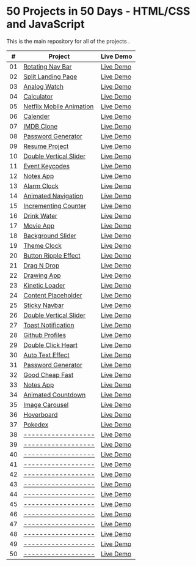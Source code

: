 # 50 Projects in 50 Days - HTML/CSS and JavaScript

This is the main repository for all of the projects .


|  #  | Project                                                                                                                     | Live Demo                                                                         |
| :-: | --------------------------------------------------------------------------------------------------------------------------- | --------------------------------------------------------------------------------- |
| 01  | [Rotating Nav Bar](https://github.com/piyushhawq/-Rotating-Navigation-bar.github.io)                             | [Live Demo](https://piyushhawq.github.io/-Rotating-Navigation-bar.github.io/)               |
| 02  | [Split Landing Page](https://github.com/piyushhawq/Split-Landing-Page.github.io)                               | [Live Demo](https://piyushhawq.github.io/Split-Landing-Page.github.io/)                |
| 03  | [Analog Watch ](https://github.com/piyushhawq/Analog-Clock.github.io)                       | [Live Demo](https://piyushhawq.github.io/Analog-Clock.github.io/) |
| 04  | [Calculator ](https://github.com/piyushhawq/Calculator.github.io)                          | [Live Demo](https://piyushhawq.github.io/Calculator.github.io/)          |
| 05  | [Netflix Mobile Animation](https://github.com/piyushhawq/Netflix-Mobile-Navigation.github.io)                               | [Live Demo](https://piyushhawq.github.io/Netflix-Mobile-Navigation.github.io/)                |
| 06  | [Calender](https://github.com/piyushhawq/Calendar.github.io)                           | [Live Demo](https://piyushhawq.github.io/Calendar.github.io/)              |
| 07  | [IMDB Clone](https://github.com/piyushhawq/HawkImdbClone.github.io)                       | [Live Demo](https://piyushhawq.github.io/HawkImdbClone.github.io/)            |
| 08  | [Password Generator ](https://github.com/piyushhawq/Password-Generator.github.io)                                         | [Live Demo](https://piyushhawq.github.io/Password-Generator.github.io/)                     |
| 09  | [Resume Project](https://github.com/piyushhawq/ResumePortfolio.github.io)                                     | [Live Demo](https://piyushhawq.github.io/ResumePortfolio.github.io/)                   |
| 10  | [Double Vertical Slider](https://github.com/piyushhawq/Double-vertical-Slider.github.io)                                         | [Live Demo](https://piyushhawq.github.io/Double-vertical-Slider.github.io/)                     |
| 11  | [Event Keycodes](https://github.com/piyushhawq/Event-Key-Code.github.io)                               | [Live Demo](https://piyushhawq.github.io/Event-Key-Code.github.io/)                |
| 12  | [Notes App](https://github.com/piyushhawq/Notes-App-Using-Local-Storage.github.io)                                   | [Live Demo](https://piyushhawq.github.io/Notes-App-Using-Local-Storage.github.io/)                  |
| 13  | [Alarm Clock](https://github.com/piyushhawq/Alarm-Clock.github.io)                   | [Live Demo](https://piyushhawq.github.io/Alarm-Clock.github.io/)          |
| 14  | [Animated Navigation](https://github.com/bradtraversy/50projects50days/tree/master/animated-navigation)                     | [Live Demo](https://50projects50days.com/projects/animated-navigation/)           |
| 15  | [Incrementing Counter](https://github.com/bradtraversy/50projects50days/tree/master/incrementing-counter)                   | [Live Demo](https://50projects50days.com/projects/incrementing-counter/)          |
| 16  | [Drink Water](https://github.com/bradtraversy/50projects50days/tree/master/drink-water)                                     | [Live Demo](https://50projects50days.com/projects/drink-water/)                   |
| 17  | [Movie App](https://github.com/bradtraversy/50projects50days/tree/master/movie-app)                                         | [Live Demo](https://50projects50days.com/projects/movie-app/)                     |
| 18  | [Background Slider](https://github.com/bradtraversy/50projects50days/tree/master/background-slider)                         | [Live Demo](https://50projects50days.com/projects/background-slider/)             |
| 19  | [Theme Clock](https://github.com/bradtraversy/50projects50days/tree/master/theme-clock)                                     | [Live Demo](https://50projects50days.com/projects/theme-clock/)                   |
| 20  | [Button Ripple Effect](https://github.com/bradtraversy/50projects50days/tree/master/button-ripple-effect)                   | [Live Demo](https://50projects50days.com/projects/button-ripple-effect/)          |
| 21  | [Drag N Drop](https://github.com/bradtraversy/50projects50days/tree/master/drag-n-drop)                                     | [Live Demo](https://50projects50days.com/projects/drag-n-drop/)                   |
| 22  | [Drawing App](https://github.com/bradtraversy/50projects50days/tree/master/drawing-app)                                     | [Live Demo](https://50projects50days.com/projects/drawing-app/)                   |
| 23  | [Kinetic Loader](https://github.com/bradtraversy/50projects50days/tree/master/kinetic-loader)                               | [Live Demo](https://50projects50days.com/projects/kinetic-loader/)                |
| 24  | [Content Placeholder](https://github.com/bradtraversy/50projects50days/tree/master/content-placeholder)                     | [Live Demo](https://50projects50days.com/projects/content-placeholder/)           |
| 25  | [Sticky Navbar](https://github.com/bradtraversy/50projects50days/tree/master/sticky-navigation)                                 | [Live Demo](https://50projects50days.com/projects/sticky-navbar/)                 |
| 26  | [Double Vertical Slider](https://github.com/bradtraversy/50projects50days/tree/master/double-vertical-slider)               | [Live Demo](https://50projects50days.com/projects/double-vertical-slider/)        |
| 27  | [Toast Notification](https://github.com/bradtraversy/50projects50days/tree/master/toast-notification)                       | [Live Demo](https://50projects50days.com/projects/toast-notification/)            |
| 28  | [Github Profiles](https://github.com/bradtraversy/50projects50days/tree/master/github-profiles)                             | [Live Demo](https://50projects50days.com/projects/github-profiles/)               |
| 29  | [Double Click Heart](https://github.com/bradtraversy/50projects50days/tree/master/double-click-heart)                       | [Live Demo](https://50projects50days.com/projects/double-click-heart/)            |
| 30  | [Auto Text Effect](https://github.com/bradtraversy/50projects50days/tree/master/auto-text-effect)                           | [Live Demo](https://50projects50days.com/projects/auto-text-effect/)              |
| 31  | [Password Generator](https://github.com/bradtraversy/50projects50days/tree/master/password-generator)                       | [Live Demo](https://50projects50days.com/projects/password-generator/)            |
| 32  | [Good Cheap Fast](https://github.com/bradtraversy/50projects50days/tree/master/good-cheap-fast)                             | [Live Demo](https://50projects50days.com/projects/good-cheap-fast/)               |
| 33  | [Notes App](https://github.com/bradtraversy/50projects50days/tree/master/notes-app)                                         | [Live Demo](https://50projects50days.com/projects/notes-app/)                     |
| 34  | [Animated Countdown](https://github.com/bradtraversy/50projects50days/tree/master/animated-countdown)                       | [Live Demo](https://50projects50days.com/projects/animated-countdown/)            |
| 35  | [Image Carousel](https://github.com/bradtraversy/50projects50days/tree/master/image-carousel)                               | [Live Demo](https://50projects50days.com/projects/image-carousel/)                |
| 36  | [Hoverboard](https://github.com/bradtraversy/50projects50days/tree/master/hoverboard)                                       | [Live Demo](https://50projects50days.com/projects/hoverboard/)                    |
| 37  | [Pokedex](https://github.com/bradtraversy/50projects50days/tree/master/pokedex)                                             | [Live Demo](https://50projects50days.com/projects/pokedex/)                       |
| 38  | [------------------](------------------)                 | [Live Demo](------------------)         |
| 39  | [------------------](------------------)   | [Live Demo](------------------)  |
| 40  | [------------------](------------------)                     | [Live Demo](------------------)           |
| 41  | [------------------](------------------)                         | [Live Demo](------------------)             |
| 42  | [------------------](------------------)                           | [Live Demo](------------------)              |
| 43  | [------------------](------------------)                       | [Live Demo](------------------)            |
| 44  | [------------------](------------------)                     | [Live Demo](------------------)           |
| 45  | [------------------](------------------)         | [Live Demo](------------------)     |
| 46  | [------------------](------------------)                                           | [Live Demo](------------------)                      |
| 47  | [------------------](------------------)           | [Live Demo](------------------)      |
| 48  | [------------------](------------------)                         | [Live Demo](------------------)             |
| 49  | [------------------](------------------)                                         | [Live Demo](------------------)                     |
| 50  | [------------------](------------------)                         | [Live Demo](------------------)             |
